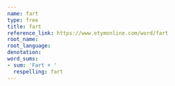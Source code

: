 ```yaml
---
name: fart
type: free
title: fart
reference_link: https://www.etymonline.com/word/fart
root_name: 
root_language: 
denotation: 
word_sums:
- sum: 'Fart + '
  respelling: fart
---
```

